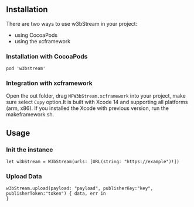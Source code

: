 ## Installation

There are two ways to use w3bStream in your project:

-   using CocoaPods
-   using the xcframework
### Installation with CocoaPods

```
pod 'w3bstream'
```


###  Integration with xcframework
Open the out folder, drag `MFW3bStream.xcframework` into your project, make sure select `Copy` option.It is built with Xcode 14 and supporting all platforms (arm, x86).
If you installed the Xcode with previous version, run the makeframework.sh.

## Usage

### Init the instance
```   
let w3bStream = W3bStream(urls: [URL(string: "https://example")!])
```

### Upload Data
```
w3bStream.upload(payload: "payload", publisherKey:"key", publisherToken:"token") { data, err in
}
```
